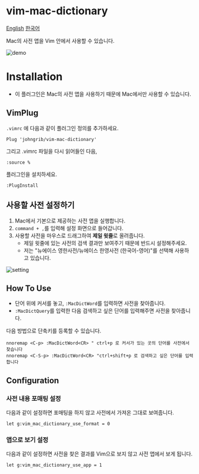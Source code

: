 # vim-mac-dictionary

[English](README.md) [한국어](README_kr.md)

Mac의 사전 앱을 Vim 안에서 사용할 수 있습니다.

![demo](https://user-images.githubusercontent.com/1855714/48068751-02914480-e217-11e8-9264-5d1b55e0aba9.gif )

# Installation

* 이 플러그인은 Mac의 사전 앱을 사용하기 때문에 Mac에서만 사용할 수 있습니다.

## VimPlug

`.vimrc` 에 다음과 같이 플러그인 정의를 추가하세요.

```viml
Plug 'johngrib/vim-mac-dictionary'
```

그리고 .vimrc 파일을 다시 읽어들인 다음,

```viml
:source %
```

플러그인을 설치하세요.

```viml
:PlugInstall
```

## 사용할 사전 설정하기

1. Mac에서 기본으로 제공하는 사전 앱을 실행합니다.
2. `command + ,`를 입력해 설정 화면으로 들어갑니다.
3. 사용할 사전을 마우스로 드래그하여 **제일 윗줄**로 올려줍니다.
    * 제일 윗줄에 있는 사전의 검색 결과만 보여주기 때문에 반드시 설정해주세요.
    * 저는 "뉴에이스 영한사전/뉴에이스 한영사전 (한국어-영어)"를 선택해 사용하고 있습니다.

![setting](https://user-images.githubusercontent.com/1855714/48068975-89462180-e217-11e8-9f01-a7d58ba690d8.png )

## How To Use

* 단어 위에 커서를 놓고, `:MacDictWord`를 입력하면 사전을 찾아줍니다.
* `:MacDictQuery`를 입력한 다음 검색하고 싶은 단어를 입력해주면 사전을 찾아줍니다.

다음 방법으로 단축키를 등록할 수 있습니다.

```viml
nnoremap <C-p> :MacDictWord<CR> " ctrl+p 로 커서가 있는 곳의 단어를 사전에서 찾습니다
nnoremap <C-S-p> :MacDictWord<CR> "ctrl+shift+p 로 검색하고 싶은 단어를 입력합니다
```

## Configuration

### 사전 내용 포매팅 설정

다음과 같이 설정하면 포매팅을 하지 않고 사전에서 가져온 그대로 보여줍니다.

```viml
let g:vim_mac_dictionary_use_format = 0
```

### 앱으로 보기 설정

다음과 같이 설정하면 사전을 찾은 결과를 Vim으로 보지 않고 사전 앱에서 보게 됩니다.

```viml
let g:vim_mac_dictionary_use_app = 1
```

